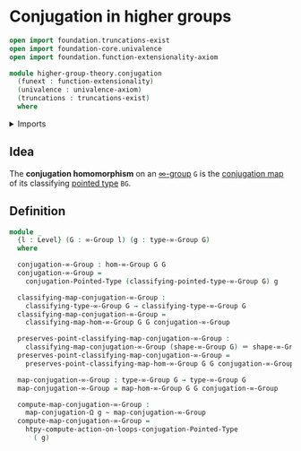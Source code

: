 # Conjugation in higher groups

```agda
open import foundation.truncations-exist
open import foundation-core.univalence
open import foundation.function-extensionality-axiom

module higher-group-theory.conjugation
  (funext : function-extensionality)
  (univalence : univalence-axiom)
  (truncations : truncations-exist)
  where
```

<details><summary>Imports</summary>

```agda
open import foundation.homotopies funext
open import foundation.identity-types funext
open import foundation.universe-levels

open import higher-group-theory.higher-groups funext univalence truncations
open import higher-group-theory.homomorphisms-higher-groups funext univalence truncations

open import structured-types.conjugation-pointed-types funext univalence truncations

open import synthetic-homotopy-theory.conjugation-loops funext univalence truncations
```

</details>

## Idea

The **conjugation homomorphism** on an
[∞-group](higher-group-theory.higher-groups.md) `G` is the
[conjugation map](structured-types.conjugation-pointed-types.md) of its
classifying [pointed type](structured-types.pointed-types.md) `BG`.

## Definition

```agda
module _
  {l : Level} (G : ∞-Group l) (g : type-∞-Group G)
  where

  conjugation-∞-Group : hom-∞-Group G G
  conjugation-∞-Group =
    conjugation-Pointed-Type (classifying-pointed-type-∞-Group G) g

  classifying-map-conjugation-∞-Group :
    classifying-type-∞-Group G → classifying-type-∞-Group G
  classifying-map-conjugation-∞-Group =
    classifying-map-hom-∞-Group G G conjugation-∞-Group

  preserves-point-classifying-map-conjugation-∞-Group :
    classifying-map-conjugation-∞-Group (shape-∞-Group G) ＝ shape-∞-Group G
  preserves-point-classifying-map-conjugation-∞-Group =
    preserves-point-classifying-map-hom-∞-Group G G conjugation-∞-Group

  map-conjugation-∞-Group : type-∞-Group G → type-∞-Group G
  map-conjugation-∞-Group = map-hom-∞-Group G G conjugation-∞-Group

  compute-map-conjugation-∞-Group :
    map-conjugation-Ω g ~ map-conjugation-∞-Group
  compute-map-conjugation-∞-Group =
    htpy-compute-action-on-loops-conjugation-Pointed-Type
      ( g)
```
